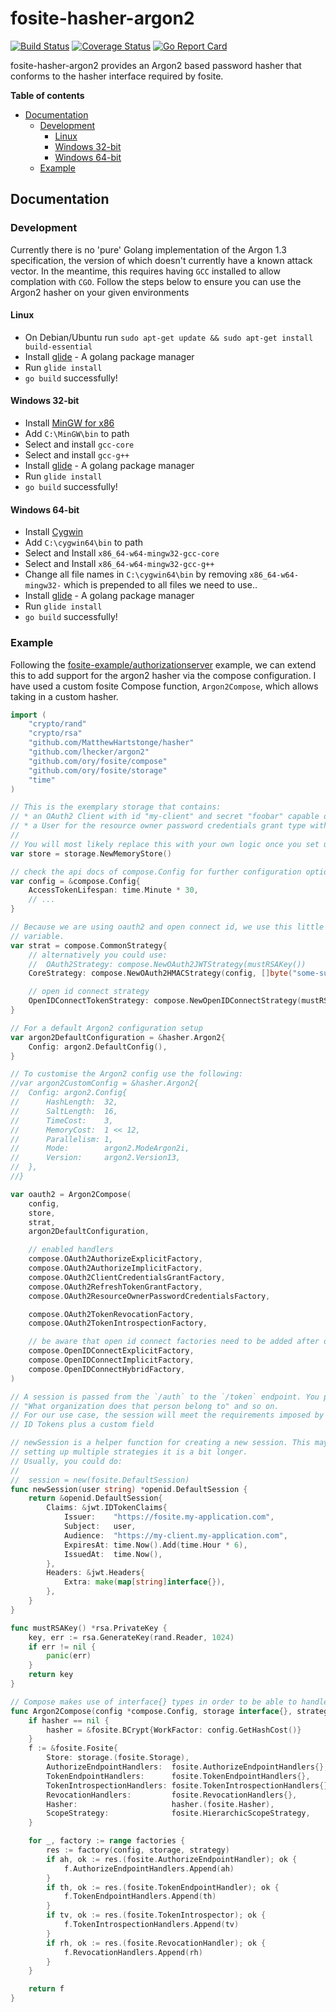 # fosite-hasher-argon2
[![Build Status](https://travis-ci.org/MatthewHartstonge/hasher.svg?branch=master)](https://travis-ci.org/MatthewHartstonge/hasher) [![Coverage Status](https://coveralls.io/repos/github/MatthewHartstonge/hasher/badge.svg?branch=master)](https://coveralls.io/github/MatthewHartstonge/hasher?branch=master) [![Go Report Card](https://goreportcard.com/badge/github.com/MatthewHartstonge/hasher)](https://goreportcard.com/report/github.com/MatthewHartstonge/hasher)

fosite-hasher-argon2 provides an Argon2 based password hasher that conforms to the hasher interface required by fosite.

**Table of contents**
- [Documentation](#documentation)
  - [Development](#development)
    - [Linux](#linux)
    - [Windows 32-bit](#windows-32-bit)
    - [Windows 64-bit](#windows-64-bit)
  - [Example](#example)

## Documentation
### Development
Currently there is no 'pure' Golang implementation of the Argon 1.3 specification, the version of which doesn't 
currently have a known attack vector. In the meantime, this requires having `GCC` installed to allow complation with 
`CGO`. Follow the steps below to ensure you can use the Argon2 hasher on your given environments

#### Linux
- On Debian/Ubuntu run `sudo apt-get update && sudo apt-get install build-essential`
- Install [glide](http://glide.sh/) - A golang package manager
- Run `glide install`
- `go build` successfully! 

#### Windows 32-bit
- Install [MinGW for x86](https://sourceforge.net/projects/mingw/files/latest/download?source=files)
- Add `C:\MinGW\bin` to path
- Select and install `gcc-core`
- Select and install `gcc-g++`
- Install [glide](http://glide.sh/) - A golang package manager
- Run `glide install`
- `go build` successfully!

#### Windows 64-bit
- Install [Cygwin](https://cygwin.com/setup-x86_64.exe)
- Add `C:\cygwin64\bin` to path
- Select and Install `x86_64-w64-mingw32-gcc-core`
- Select and Install `x86_64-w64-mingw32-gcc-g++`
- Change all file names in `C:\cygwin64\bin` by removing `x86_64-w64-mingw32-` which is prepended to all files we need to use..
- Install [glide](http://glide.sh/) - A golang package manager
- Run `glide install`
- `go build` successfully!

### Example
Following the [fosite-example/authorizationserver](https://github.com/ory/fosite-example/blob/master/authorizationserver/oauth2.go) 
example, we can extend this to add support for the argon2 hasher via the compose configuration. I have used a custom 
fosite Compose function, `Argon2Compose`, which allows taking in a custom hasher.

```go
import (
	"crypto/rand"
	"crypto/rsa"
	"github.com/MatthewHartstonge/hasher"
	"github.com/lhecker/argon2"
	"github.com/ory/fosite/compose"
	"github.com/ory/fosite/storage"
	"time"
)

// This is the exemplary storage that contains:
// * an OAuth2 Client with id "my-client" and secret "foobar" capable of all oauth2 and open id connect grant and response types.
// * a User for the resource owner password credentials grant type with usename "peter" and password "secret".
//
// You will most likely replace this with your own logic once you set up a real world application.
var store = storage.NewMemoryStore()

// check the api docs of compose.Config for further configuration options
var config = &compose.Config{
	AccessTokenLifespan: time.Minute * 30,
	// ...
}

// Because we are using oauth2 and open connect id, we use this little helper to combine the two in one
// variable.
var strat = compose.CommonStrategy{
	// alternatively you could use:
	//  OAuth2Strategy: compose.NewOAuth2JWTStrategy(mustRSAKey())
	CoreStrategy: compose.NewOAuth2HMACStrategy(config, []byte("some-super-cool-secret-that-nobody-knows")),

	// open id connect strategy
	OpenIDConnectTokenStrategy: compose.NewOpenIDConnectStrategy(mustRSAKey()),
}

// For a default Argon2 configuration setup
var argon2DefaultConfiguration = &hasher.Argon2{
	Config: argon2.DefaultConfig(),
}

// To customise the Argon2 config use the following:
//var argon2CustomConfig = &hasher.Argon2{
//	Config: argon2.Config{
//		HashLength:  32,
//		SaltLength:  16,
//		TimeCost:    3,
//		MemoryCost:  1 << 12,
//		Parallelism: 1,
//		Mode:        argon2.ModeArgon2i,
//		Version:     argon2.Version13,
//	},
//}

var oauth2 = Argon2Compose(
	config,
	store,
	strat,
	argon2DefaultConfiguration,

	// enabled handlers
	compose.OAuth2AuthorizeExplicitFactory,
	compose.OAuth2AuthorizeImplicitFactory,
	compose.OAuth2ClientCredentialsGrantFactory,
	compose.OAuth2RefreshTokenGrantFactory,
	compose.OAuth2ResourceOwnerPasswordCredentialsFactory,

	compose.OAuth2TokenRevocationFactory,
	compose.OAuth2TokenIntrospectionFactory,

	// be aware that open id connect factories need to be added after oauth2 factories to work properly.
	compose.OpenIDConnectExplicitFactory,
	compose.OpenIDConnectImplicitFactory,
	compose.OpenIDConnectHybridFactory,
)

// A session is passed from the `/auth` to the `/token` endpoint. You probably want to store data like: "Who made the request",
// "What organization does that person belong to" and so on.
// For our use case, the session will meet the requirements imposed by JWT access tokens, HMAC access tokens and OpenID Connect
// ID Tokens plus a custom field

// newSession is a helper function for creating a new session. This may look like a lot of code but since we are
// setting up multiple strategies it is a bit longer.
// Usually, you could do:
//
//  session = new(fosite.DefaultSession)
func newSession(user string) *openid.DefaultSession {
	return &openid.DefaultSession{
		Claims: &jwt.IDTokenClaims{
			Issuer:    "https://fosite.my-application.com",
			Subject:   user,
			Audience:  "https://my-client.my-application.com",
			ExpiresAt: time.Now().Add(time.Hour * 6),
			IssuedAt:  time.Now(),
		},
		Headers: &jwt.Headers{
			Extra: make(map[string]interface{}),
		},
	}
}

func mustRSAKey() *rsa.PrivateKey {
	key, err := rsa.GenerateKey(rand.Reader, 1024)
	if err != nil {
		panic(err)
	}
	return key
}

// Compose makes use of interface{} types in order to be able to handle a all types of stores, strategies and handlers.
func Argon2Compose(config *compose.Config, storage interface{}, strategy interface{}, hasher interface{}, factories ...compose.Factory) fosite.OAuth2Provider {
	if hasher == nil {
		hasher = &fosite.BCrypt{WorkFactor: config.GetHashCost()}
	}
	f := &fosite.Fosite{
		Store: storage.(fosite.Storage),
		AuthorizeEndpointHandlers:  fosite.AuthorizeEndpointHandlers{},
		TokenEndpointHandlers:      fosite.TokenEndpointHandlers{},
		TokenIntrospectionHandlers: fosite.TokenIntrospectionHandlers{},
		RevocationHandlers:         fosite.RevocationHandlers{},
		Hasher:                     hasher.(fosite.Hasher),
		ScopeStrategy:              fosite.HierarchicScopeStrategy,
	}

	for _, factory := range factories {
		res := factory(config, storage, strategy)
		if ah, ok := res.(fosite.AuthorizeEndpointHandler); ok {
			f.AuthorizeEndpointHandlers.Append(ah)
		}
		if th, ok := res.(fosite.TokenEndpointHandler); ok {
			f.TokenEndpointHandlers.Append(th)
		}
		if tv, ok := res.(fosite.TokenIntrospector); ok {
			f.TokenIntrospectionHandlers.Append(tv)
		}
		if rh, ok := res.(fosite.RevocationHandler); ok {
			f.RevocationHandlers.Append(rh)
		}
	}

	return f
}
```